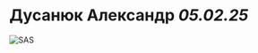 # Дусанюк Александр  *05.02.25*
![SAS](https://sun9-23.userapi.com/impf/c836439/v836439419/36cc2/lSMfhPpZLLg.jpg?size=604x483&quality=96&sign=81c43ed4fd8c75dac015e6ac7e8dd103&c_uniq_tag=VhBlRyD_pOwV1AO5qEOcc7wjblYZDZj1Rg_v483R_20&type=album)

